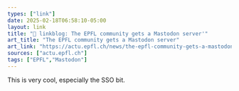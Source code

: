 ```yaml
---
types: ["link"]
date: 2025-02-18T06:58:10-05:00
layout: link
title: "🔗 linkblog: The EPFL community gets a Mastodon server'"
art_title: "The EPFL community gets a Mastodon server"
art_link: "https://actu.epfl.ch/news/the-epfl-community-gets-a-mastodon-server/"
sources: ["actu.epfl.ch"]
tags: ["EPFL","Mastodon"]
---
```

This is very cool, especially the SSO bit.
